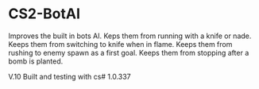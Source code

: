 # CS2-BotAI
Improves the built in bots AI.
Keps them from running with a knife or nade.
Keeps them from switching to knife when in flame.
Keeps them from rushing to enemy spawn as a first goal.
Keeps them from stopping after a bomb is planted.

V.10
Built and testing with 
cs# 1.0.337
